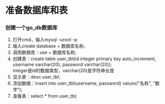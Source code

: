 <h1>准备数据库和表</h1>
<h3>创建一个go_db数据库</h3>
<ol>
<li>打开cmd，输入mysql -uroot -p</li>
<li>输入create database + 数据库名称;</li>
<li>调用数据库：use + 数据库名称;</li>
<li>创建表：create table user_tbl(id integer primary key auto_increment, username varchar(20), password varchar(20));<br>integer是id的数据类型，varchar(20)是字符串长度</li>
<li>显示表：desc user_tbl;</li>
<li>添加数据：insert into user_tbl(username, password) values("名称", "数字");</li>
<li>查看表：select * from user_tbl;</li>
</ol>